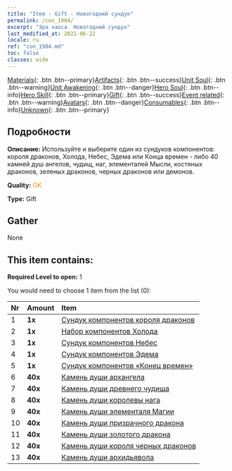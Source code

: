 ```yaml
---
title: "Item - Gift - Новогодний сундук"
permalink: /con_1904/
excerpt: "Эра хаоса  Новогодний сундук"
last_modified_at: 2021-06-22
locale: ru
ref: "con_1904.md"
toc: false
classes: wide
---
```

 [Materials](/ItemsRU/){: .btn .btn--primary}[Artifacts](/ItemsRU/Artifacts/){: .btn .btn--success}[Unit Soul](/ItemsRU/UnitSoul/){: .btn .btn--warning}[Unit Awakening](/ItemsRU/UnitAwakening/){: .btn .btn--danger}[Hero Soul](/ItemsRU/HeroSoul/){: .btn .btn--info}[Hero Skill](/ItemsRU/HeroSkill/){: .btn .btn--primary}[Gift](/ItemsRU/Gift/){: .btn .btn--success}[Event related](/ItemsRU/Events/){: .btn .btn--warning}[Avatars](/ItemsRU/Avatars/){: .btn .btn--danger}[Consumables](/ItemsRU/Consumables/){: .btn .btn--info}[Unknown](/ItemsRU/Unknown/){: .btn .btn--primary}

## Подробности
 **Описание:** Используйте и выберите один из сундуков компонентов: короля драконов, Холода, Небес, Эдема или Конца времен - либо 40 камней душ ангелов, чудищ, наг, элементалей Мысли, костяных драконов, зеленых драконов, черных драконов или демонов.

 **Quality:** <span style="color: #FF8C00">OK</span>

 **Type:** Gift

## Gather

  None

## This item contains:

 **Required Level to open:** 1

 You would need to choose 1 item from the list (0):

  | Nr | Amount |     Item    |
  |:---|:-------|:------------|
  | 1 |  **1x** | [Сундук компонентов короля драконов](/ItemsRU/con_1348/) |  | 
  | 2 |  **1x** | [Набор компонентов Холода](/ItemsRU/con_1352/) |  | 
  | 3 |  **1x** | [Сундук компонентов Небес](/ItemsRU/con_1354/) |  | 
  | 4 |  **1x** | [Сундук компонентов Эдема](/ItemsRU/con_1864/) |  | 
  | 5 |  **1x** | [Сундук компонентов «Конец времен»](/ItemsRU/con_1360/) |  | 
  | 6 |  **40x** | [Камень души архангела](/ItemsRU/unt_288/) |  | 
  | 7 |  **40x** | [Камень души древнего чудища](/ItemsRU/unt_311/) |  | 
  | 8 |  **40x** | [Камень души королевы нага](/ItemsRU/unt_325/) |  | 
  | 9 |  **40x** | [Камень души элементаля Магии](/ItemsRU/unt_347/) |  | 
  | 10 |  **40x** | [Камень души призрачного дракона](/ItemsRU/unt_303/) |  | 
  | 11 |  **40x** | [Камень души золотого дракона](/ItemsRU/unt_295/) |  | 
  | 12 |  **40x** | [Камень души короля черных драконов](/ItemsRU/unt_334/) |  | 
  | 13 |  **40x** | [Камень души архидьявола](/ItemsRU/unt_318/) |  | 
